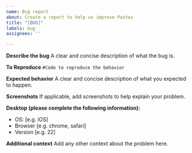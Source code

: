 ```yaml
---
name: Bug report
about: Create a report to help us improve Pastas
title: "[BUG]"
labels: bug
assignees: ''

---
```


**Describe the bug**
A clear and concise description of what the bug is.

**To Reproduce**
`#Code to reproduce the behavior`

**Expected behavior**
A clear and concise description of what you expected to happen.

**Screenshots**
If applicable, add screenshots to help explain your problem.

**Desktop (please complete the following information):**
 - OS: [e.g. iOS]
 - Browser [e.g. chrome, safari]
 - Version [e.g. 22]

**Additional context**
Add any other context about the problem here.
